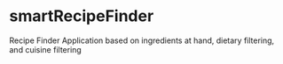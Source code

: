 # smartRecipeFinder
Recipe Finder Application based on ingredients at hand, dietary filtering, and cuisine filtering
